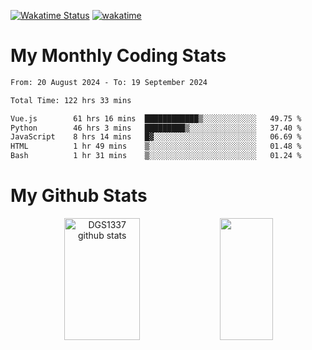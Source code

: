 [![Wakatime Status](https://github.com/noopurphalak/noopurphalak/workflows/wakatime-status-update/badge.svg)](https://github.com/noopurphalak/noopurphalak/actions/workflows/main.yml)
[![wakatime](https://wakatime.com/badge/user/80ace140-ef40-4fdd-b8ed-f3be3d2e1aea.svg)](https://wakatime.com/@80ace140-ef40-4fdd-b8ed-f3be3d2e1aea)

# My Monthly Coding Stats

<!--START_SECTION:waka-->

```txt
From: 20 August 2024 - To: 19 September 2024

Total Time: 122 hrs 33 mins

Vue.js        61 hrs 16 mins  ████████████▒░░░░░░░░░░░░   49.75 %
Python        46 hrs 3 mins   █████████▒░░░░░░░░░░░░░░░   37.40 %
JavaScript    8 hrs 14 mins   █▓░░░░░░░░░░░░░░░░░░░░░░░   06.69 %
HTML          1 hr 49 mins    ▒░░░░░░░░░░░░░░░░░░░░░░░░   01.48 %
Bash          1 hr 31 mins    ▒░░░░░░░░░░░░░░░░░░░░░░░░   01.24 %
```

<!--END_SECTION:waka-->

# My Github Stats
<div style="text-align: center;">
  <img width="49%" height="195px" src="https://github-readme-stats-sigma-five.vercel.app/api?username=noopurphalak&show_icons=true&count_private=true&hide_border=true&title_color=ecf2f8&icon_color=0d1117&text_color=FFFFFF&bg_color=0d1117" alt="DGS1337 github stats" />
  <img width="41%" height="195px" src="https://github-readme-stats-sigma-five.vercel.app/api/top-langs/?username=noopurphalak&layout=compact&hide_border=true&title_color=ecf2f8&text_color=FFFFFF&bg_color=0d1117" />
</div>
